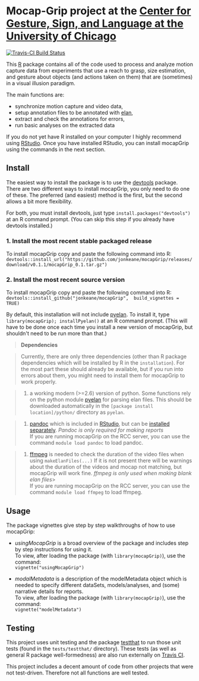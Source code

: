 # Mocap-Grip project at the [Center for Gesture, Sign, and Language at the University of Chicago](https://gslcenter.uchicago.edu/)

[![Travis-CI Build Status](https://travis-ci.org/jonkeane/mocapGrip.svg?branch=devel)](https://travis-ci.org/jonkeane/mocapGrip)

This [R](https://www.r-project.org/) package contains all of the code used to process and analyze motion capture data from experiments that use a reach to grasp, size estimation, and gesture about objects (and actions taken on them) that are (sometimes) in a visual illusion paradigm.

The main functions are:
* synchronize motion capture and video data,
* setup annotation files to be annotated with [elan](https://tla.mpi.nl/tools/tla-tools/elan/),
* extract and check the annotations for errors,
* run basic analyses on the extracted data

If you do not yet have R installed on your computer I highly recommend using [RStudio](https://www.rstudio.com/products/rstudio/#Desktop). Once you have installed RStudio, you can install mocapGrip using the commands in the next section.

## Install

The easiest way to install the package is to use the [devtools](https://github.com/hadley/devtools) package. There are two different ways to install mocapGrip, you only need to do one of these. The preferred (and easiest) method is the first, but the second allows a bit more flexibility.

For both, you must install devtools, just type `install.packages("devtools")` at an R command prompt. (You can skip this step if you already have devtools installed.)

### 1. Install the most recent stable packaged release

To install mocapGrip copy and paste the following command into R:   
`devtools::install_url("https://github.com/jonkeane/mocapGrip/releases/download/v0.1.1/mocapGrip_0.1.tar.gz")`

### 2. Install the most recent source version

To install mocapGrip copy and paste the following command into R:     
`devtools::install_github("jonkeane/mocapGrip",  build_vignettes = TRUE)`

By default, this installation will not include [pyelan](https://github.com/jonkeane/pyelan). To install it, type `library(mocapGrip); installPyelan()` at an R command prompt. (This will have to be done once each time you install a new version of mocapGrip, but shouldn't need to be run more than that.)

> **Dependencies**

> Currently, there are only three dependencies (other than R package dependencies which will be installed by R in the `installation`). For the most part these should already be available, but if you run into errors about them, you might need to install them for mocapGrip to work properly.

> 1. a working modern (>=2.6) version of python. Some functions rely on the python module [pyelan](https://github.com/jonkeane/pyelan) for parsing elan files. This should be downloaded automatically in the `[package install location]/python/` directory as `pyelan`.

> 1. [pandoc](http://pandoc.org/) which is included in [RStudio](https://www.rstudio.com/), but can be [installed separately](http://pandoc.org/installing.html). *Pandoc is only required for making reports*   
> If you are running mocapGrip on the RCC server, you can use the command `module load pandoc` to load pandoc.

> 1. [ffmpeg](https://ffmpeg.org/) is needed to check the duration of the video files when using `makeElanFiles(...)` If it is not present there will be warnings about the duration of the videos and mocap not matching, but mocapGrip will work fine. *ffmpeg is only used when making blank elan files*>   
> If you are running mocapGrip on the RCC server, you can use the command `module load ffmpeg` to load ffmpeg.

## Usage

The package vignettes give step by step walkthroughs of how to use mocapGrip:

* *usingMocapGrip* is a broad overview of the package and includes step by step instructions for using it.  
  To view, after loading the package (with `library(mocapGrip)`), use the command:  
  `vignette("usingMocapGrip")`

* *modalMetadata* is a description of the modelMetadata object which is needed to specify different dataSets, models/analyses, and (some) narrative details for reports.  
   To view, after loading the package (with `library(mocapGrip)`), use the command:  
 `vignette("modelMetadata")`



## Testing
This project uses unit testing and the package [testthat](https://github.com/hadley/testthat) to run those unit tests (found in the `tests/testthat/` directory). These tests (as well as general R package well-formedness) are also run externally on [Travis CI](https://travis-ci.org).

This project includes a decent amount of code from other projects that were not test-driven. Therefore not all functions are well tested.
